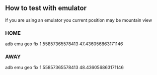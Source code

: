 ## How to test with emulator


If you are using an emulator you current position may be mountain view

### HOME
adb emu geo fix 1.55857365578413 47.436056863171146

### AWAY
adb emu geo fix 1.55857365578413 48.436056863171146